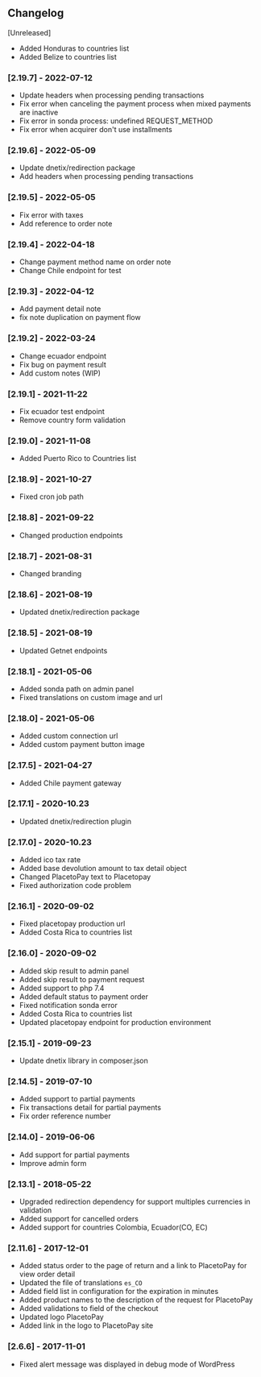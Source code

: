 ## Changelog

[Unreleased]
- Added Honduras to countries list
- Added Belize to countries list

### [2.19.7] - 2022-07-12
- Update headers when processing pending transactions
- Fix error when canceling the payment process when mixed payments are inactive
- Fix error in sonda process: undefined REQUEST_METHOD
- Fix error when acquirer don't use installments

### [2.19.6] - 2022-05-09
- Update dnetix/redirection package
- Add headers when processing pending transactions

### [2.19.5] - 2022-05-05
- Fix error with taxes
- Add reference to order note

### [2.19.4] - 2022-04-18
- Change payment method name on order note
- Change Chile endpoint for test

### [2.19.3] - 2022-04-12
- Add payment detail note
- fix note duplication on payment flow

### [2.19.2] - 2022-03-24
- Change ecuador endpoint
- Fix bug on payment result
- Add custom notes (WIP)

### [2.19.1] - 2021-11-22
- Fix ecuador test endpoint
- Remove country form validation

### [2.19.0] - 2021-11-08
- Added Puerto Rico to Countries list

### [2.18.9] - 2021-10-27
- Fixed cron job path

### [2.18.8] - 2021-09-22
- Changed production endpoints

### [2.18.7] - 2021-08-31
- Changed branding

### [2.18.6] - 2021-08-19
- Updated dnetix/redirection package

### [2.18.5] - 2021-08-19
- Updated Getnet endpoints

### [2.18.1] - 2021-05-06
- Added sonda path on admin panel
- Fixed translations on custom image and url

### [2.18.0] - 2021-05-06
- Added custom connection url
- Added custom payment button image

### [2.17.5] - 2021-04-27
- Added Chile payment gateway

### [2.17.1] - 2020-10.23
- Updated dnetix/redirection plugin

### [2.17.0] - 2020-10.23
- Added ico tax rate
- Added base devolution amount to tax detail object
- Changed PlacetoPay text to Placetopay
- Fixed authorization code problem

### [2.16.1] - 2020-09-02
- Fixed placetopay production url
- Added Costa Rica to countries list

### [2.16.0] - 2020-09-02
- Added skip result to admin panel
- Added skip result to payment request
- Added support to php 7.4
- Added default status to payment order
- Fixed notification sonda error
- Added Costa Rica to countries list
- Updated placetopay endpoint for production environment

### [2.15.1] - 2019-09-23
- Update dnetix library in composer.json

### [2.14.5] - 2019-07-10
- Added support to partial payments
- Fix transactions detail for partial payments
- Fix order reference number

### [2.14.0] - 2019-06-06
- Add support for partial payments
- Improve admin form

### [2.13.1] - 2018-05-22
- Upgraded redirection dependency for support multiples currencies in validation
- Added support for cancelled orders
- Added support for countries Colombia, Ecuador(CO, EC)

### [2.11.6] - 2017-12-01
- Added status order to the page of return and a link to PlacetoPay for view order detail
- Updated the file of translations `es_CO`
- Added field list in configuration for the expiration in minutes
- Added product names to the description of the request for PlacetoPay
- Added validations to field of the checkout
- Updated logo PlacetoPay
- Added link in the logo to PlacetoPay site

### [2.6.6] - 2017-11-01
- Fixed alert message was displayed in debug mode of WordPress
